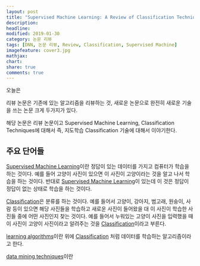 ```yaml
---
layout: post
title: "Supervised Machine Learning: A Review of Classification Techniques 논문 리뷰"
description: 
headline: 
modified: 2019-01-30
category: 논문 리뷰
tags: [DNN, 논문 리뷰, Review, Classification, Supervised Machine]
imagefeature: cover3.jpg
mathjax: 
chart: 
share: true
comments: true
---
```


오늘은 

리뷰 논문은 기존에 있는 알고리즘을 리뷰하는 것, 새로운 논문으로 완전히 새로운 기술을 쓰는 논문 크게 두가지가 있다.

해당 논문은 리뷰 논문이고 Supervised Machine Learning, Classification Techniques에 대해서 즉, 지도학습 Classification 기술에 대해서 이야기한다.

## 주요 단어들

[Supervised Machine Learning]()이란 정답이 있는 데이터를 가지고 컴퓨터가 학습을 하는 것이다. 예를 들어 고양이 사진이 있으면 이 사진이 고양이라는 것을 알고 나서 학습을 하는 것이다. 반대로 [Supervised Machine Learning]()이 있는데 이 것은 정답이 정답이 없는 상태로 학습을 하는 것이다.

[Classification]()은 분류를 하는 것이다. 예를 들어서 고양이, 강아지, 범고래, 원숭이, 사람 등이 있으면 해당 사진들을 학습하고 새로운 사진이 들어왔을 대 이 사진이 학습한 사진들 중에 어떤 사진인지 찾는 것이다. 예를 들어서 누워있는 고양이 사진을 입력했을 때 이 사진이 고양이 사진이라고 알려주는 것을 [Classification]()이라고 부른다.

[learning algorithms]()이란 위에 [Classification]() 처럼 데이터를 학습하는 알고리즘이라고 한다. 

[data mining techniques]()이란  



